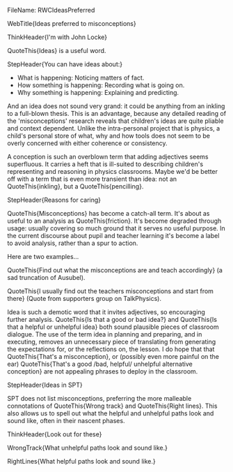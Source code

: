 FileName: RWCIdeasPreferred

WebTitle{Ideas preferred to misconceptions}


ThinkHeader{I'm with John Locke}

QuoteThis{Ideas} is a useful word.

StepHeader{You can have ideas about:}

- What is happening: Noticing matters of fact.
- How something is happening: Recording what is going on.
- Why something is happening: Explaining and predicting.

And an idea does not sound very grand: it could be anything from an inkling to a full-blown thesis. This is an advantage, because any detailed reading of the 'misconceptions' research reveals that children's ideas are quite pliable and context dependent. Unlike the intra-personal project that is physics, a child's personal store of what, why and how tools does not seem to be overly concerned with either coherence or consistency.

A conception is such an overblown term that adding adjectives seems superfluous. It carries a heft that is ill-suited to describing children's representing and reasoning in physics classrooms. Maybe we'd be better off with a term that is even more transient than idea: not an QuoteThis{inkling}, but a QuoteThis{pencilling}.

StepHeader{Reasons for caring}

QuoteThis{Misconceptions} has become a catch-all term. It's about as useful to an analysis as QuoteThis{friction}. It's become degraded through usage: usually covering so much ground that it serves no useful purpose. In the current discourse about pupil and teacher learning it's  become a label to avoid analysis, rather than a spur to action.

Here are two examples...

QuoteThis{Find out what the misconceptions are and teach accordingly} (a sad truncation of Ausubel).

QuoteThis{I usually find out the teachers misconceptions and start from there} (Quote from supporters group on TalkPhysics).

Idea is such a demotic word that it invites adjectives, so encouraging further analysis. QuoteThis{Is that a good or bad idea?} and  QuoteThis{Is that a helpful or unhelpful idea} both  sound plausible pieces of classroom dialogue. The use of the term idea in planning and preparing, and in executing, removes an unnecessary piece of translating from generating the expectations for, or the reflections on, the lesson. I do hope that that QuoteThis{That's a misconception}, or (possibly even more painful on the ear) QuoteThis{That's a good /bad, helpful/ unhelpful alternative conception} are not appealing phrases to deploy in the classroom.

StepHeader{Ideas in SPT}

SPT does not list misconceptions, preferring the more malleable connotations of QuoteThis{Wrong track} and QuoteThis{Right lines}. This also allows us to spell out what the helpful and unhelpful paths look and sound like, often in their nascent phases.

ThinkHeader{Look out for these}

WrongTrack{What unhelpful paths look and sound like.}

RightLines{What helpful paths look and sound like.}
